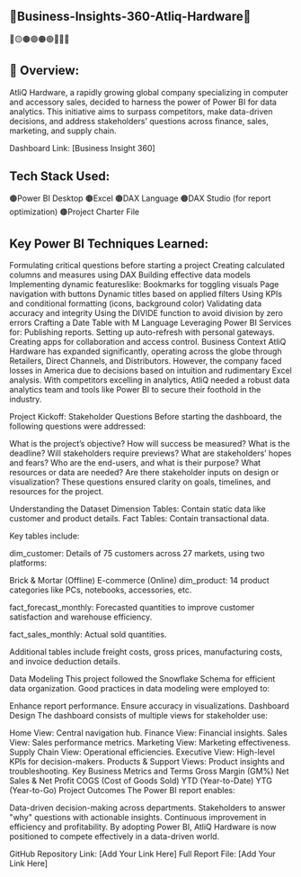 ## 💎Business-Insights-360-Atliq-Hardware💎  

🥇🟡🟤🟣🟠🟢💎🥈🥉
 ## 🥇 Overview:
 
AtliQ Hardware, a rapidly growing global company specializing in computer and accessory sales, decided to harness the power of Power BI for data analytics. This initiative aims to surpass competitors, make data-driven decisions, and address stakeholders' questions across finance, sales, marketing, and supply chain.

Dashboard Link: [Business Insight 360]


## Tech Stack Used:

🟤Power BI Desktop
🟤Excel
🟤DAX Language
🟤DAX Studio (for report optimization)
🟤Project Charter File

## Key Power BI Techniques Learned:

Formulating critical questions before starting a project
Creating calculated columns and measures using DAX
Building effective data models
Implementing dynamic featureslike:
Bookmarks for toggling visuals
Page navigation with buttons
Dynamic titles based on applied filters
Using KPIs and conditional formatting (icons, background color)
Validating data accuracy and integrity
Using the DIVIDE function to avoid division by zero errors
Crafting a Date Table with M Language
Leveraging Power BI Services for:
Publishing reports.
Setting up auto-refresh with personal gateways.
Creating apps for collaboration and access control.
Business Context
AtliQ Hardware has expanded significantly, operating across the globe through Retailers, Direct Channels, and Distributors. However, the company faced losses in America due to decisions based on intuition and rudimentary Excel analysis. With competitors excelling in analytics, AtliQ needed a robust data analytics team and tools like Power BI to secure their foothold in the industry.

Project Kickoff: Stakeholder Questions
Before starting the dashboard, the following questions were addressed:

What is the project’s objective?
How will success be measured?
What is the deadline?
Will stakeholders require previews?
What are stakeholders’ hopes and fears?
Who are the end-users, and what is their purpose?
What resources or data are needed?
Are there stakeholder inputs on design or visualization?
These questions ensured clarity on goals, timelines, and resources for the project.

Understanding the Dataset
Dimension Tables: Contain static data like customer and product details.
Fact Tables: Contain transactional data.

Key tables include:

dim_customer: Details of 75 customers across 27 markets, using two platforms:

Brick & Mortar (Offline)
E-commerce (Online)
dim_product: 14 product categories like PCs, notebooks, accessories, etc.

fact_forecast_monthly: Forecasted quantities to improve customer satisfaction and warehouse efficiency.

fact_sales_monthly: Actual sold quantities.

Additional tables include freight costs, gross prices, manufacturing costs, and invoice deduction details.

Data Modeling
This project followed the Snowflake Schema for efficient data organization. Good practices in data modeling were employed to:

Enhance report performance.
Ensure accuracy in visualizations.
Dashboard Design
The dashboard consists of multiple views for stakeholder use:

Home View: Central navigation hub.
Finance View: Financial insights.
Sales View: Sales performance metrics.
Marketing View: Marketing effectiveness.
Supply Chain View: Operational efficiencies.
Executive View: High-level KPIs for decision-makers.
Products & Support Views: Product insights and troubleshooting.
Key Business Metrics and Terms
Gross Margin (GM%)
Net Sales & Net Profit
COGS (Cost of Goods Sold)
YTD (Year-to-Date)
YTG (Year-to-Go)
Project Outcomes
The Power BI report enables:

Data-driven decision-making across departments.
Stakeholders to answer "why" questions with actionable insights.
Continuous improvement in efficiency and profitability.
By adopting Power BI, AtliQ Hardware is now positioned to compete effectively in a data-driven world.

GitHub Repository Link: [Add Your Link Here]
Full Report File: [Add Your Link Here]
